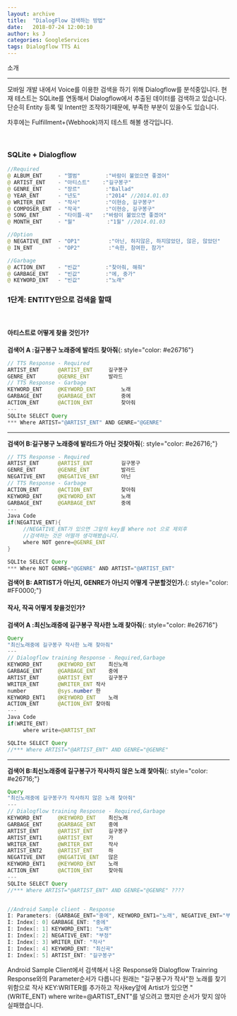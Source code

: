 ```yaml
---
layout: archive
title:  "DialogFlow 검색하는 방법"
date:   2018-07-24 12:00:10
author: ks J
categories: GoogleServices
tags: Dialogflow TTS Ai
---
```


소개
<hr/>
모바일 개발 내에서 Voice를 이용한 검색을 하기 위해 Dialogflow를 분석중입니다. 
현재 테스트는 SQLite를 연동해서 Dialogflow에서 추출된 데이터를 검색하고 있습니다. 
단순히 Entity 등록 및 Intent만 조작하기때문에, 부족한 부분이 있을수도 있습니다. 

차후에는 Fulfillment+(Webhook)까지 테스트 해볼 생각입니다. 



<br/>

### SQLite + Dialogflow
~~~java
//Required 
@ ALBUM_ENT     - "앨범"        :"바람이 불었으면 좋겠어"
@ ARTIST_ENT    - "아티스트"    :"길구봉구"
@ GENRE_ENT     - "장르"        :"Ballad"
@ YEAR_ENT      - "년도"        :"2014" //2014.01.03
@ WRITER_ENT    - "작사"        :"이현승, 길구봉구"
@ COMPOSER_ENT  - "작곡"        :"이현승, 길구봉구"
@ SONG_ENT      - "타이틀-곡"   :"바람이 불었으면 좋겠어"
@ MONTH_ENT     - "월"          :"1월" //2014.01.03

//Option
@ NEGATIVE_ENT  - "OP1"         :"아닌, 하지않은, 하지않았던, 않은, 않았던"
@ IN_ENT        - "OP2"         :"속한, 참여한, 참가"

//Garbage
@ ACTION_ENT    - "빈값"        :"찾아줘, 해줘"
@ GARBAGE_ENT   - "빈값"        :"에, 중가"
@ KEYWORD_ENT   - "빈값"        :"노래"

~~~

### 1단계: ENTITY만으로 검색을 할때
<br >

#### 아티스트로 어떻게 찾을 것인가?

__검색어 A :길구봉구 노래중에 발라드 찾아줘__{: style="color: #e26716"}
~~~java
// TTS Response - Required
ARTIST_ENT      @ARTIST_ENT	    길구봉구	
GENRE_ENT       @GENRE_ENT	    발라드	
// TTS Response - Garbage
KEYWORD_ENT     @KEYWORD_ENT        노래	
GARBAGE_ENT     @GARBAGE_ENT        중에	
ACTION_ENT      @ACTION_ENT         찾아줘
---
SQLIte SELECT Query
*** Where ARTIST="@ARTIST_ENT" AND GENRE="@GENRE"
~~~
<hr>

__검색어 B:길구봉구 노래중에 발라드가 아닌 것찾아줘__{: style="color: #e26716;"}
~~~java
// TTS Response - Required
ARTIST_ENT      @ARTIST_ENT         길구봉구	
GENRE_ENT       @GENRE_ENT          발라드	
NEGATIVE_ENT    @NEGATIVE_ENT       아닌	
// TTS Response - Garbage
ACTION_ENT      @ACTION_ENT         찾아줘
KEYWORD_ENT     @KEYWORD_ENT        노래	
GARBAGE_ENT     @GARBAGE_ENT        중에	
---
Java Code
if(NEGATIVE_ENT){
     //NEGATIVE_ENT가 있으면 그앞의 key를 Where not 으로 제외후 
     //검색하는 것은 어떨까 생각해봤습니다. 
     where NOT genre=@GENRE_ENT
}

SQLIte SELECT Query
*** Where NOT GENRE="@GENRE" AND ARTIST="@ARTIST_ENT"
~~~

__검색어 B: ARTIST가 아닌지, GENRE가 아닌지 어떻게 구분할것인가.__{: style="color: #FF0000;"}


#### 작사, 작곡 어떻게 찾을것인가?
__검색어 A :최신노래중에 길구봉구 작사한 노래 찾아줘__{: style="color: #e26716"}
~~~java
Query 
"최신노래중에 길구봉구 작사한 노래 찾아줘"
---
// Dialogflow training Response - Required,Garbage
KEYWORD_ENT     @KEYWORD_ENT	최신노래	
GARBAGE_ENT     @GARBAGE_ENT	중에	
ARTIST_ENT      @ARTIST_ENT     길구봉구	
WRITER_ENT      @WRITER_ENT	작사	
number          @sys.number	한	
KEYWORD_ENT1    @KEYWORD_ENT	노래	
ACTION_ENT      @ACTION_ENT	찾아줘
---
Java Code
if(WRITE_ENT)
     where write=@ARTIST_ENT

SQLIte SELECT Query
//*** Where ARTIST="@ARTIST_ENT" AND GENRE="@GENRE"
~~~
<hr>


__검색어 B:최신노래중에 길구봉구가 작사하지 않은 노래 찿아줘__{: style="color: #e26716;"}
~~~java
Query 
"최신노래중에 길구봉구가 작사하지 않은 노래 찿아줘"
---
// Dialogflow training Response - Required,Garbage
KEYWORD_ENT     @KEYWORD_ENT	최신노래	
GARBAGE_ENT     @GARBAGE_ENT	중에	
ARTIST_ENT      @ARTIST_ENT     길구봉구	
ARTIST_ENT1     @ARTIST_ENT     가	
WRITER_ENT      @WRITER_ENT     작사	
ARTIST_ENT2     @ARTIST_ENT     하	
NEGATIVE_ENT    @NEGATIVE_ENT   않은	
KEYWORD_ENT1    @KEYWORD_ENT	노래	
ACTION_ENT      @ACTION_ENT     찾아줘
---
SQLIte SELECT Query
//*** Where ARTIST="@ARTIST_ENT" AND GENRE="@GENRE" ????


//Android Sample client - Response
I: Parameters: {GARBAGE_ENT="중에", KEYWORD_ENT1="노래", NEGATIVE_ENT="부정", WRITER_ENT="작사", KEYWORD_ENT="최신곡", ARTIST_ENT="길구봉구"}
I: Index[: 0] GARBAGE_ENT: "중에"
I: Index[: 1] KEYWORD_ENT1: "노래"
I: Index[: 2] NEGATIVE_ENT: "부정"
I: Index[: 3] WRITER_ENT: "작사"
I: Index[: 4] KEYWORD_ENT: "최신곡"
I: Index[: 5] ARTIST_ENT: "길구봉구"
~~~

Android Sample Client에서 검색해서 나온 Response와 Dialogflow Trainring Response와의 Parameter순서가 다릅니다 
원래는 "길구봉구가 작사"한 노래를 찾기 위함으로 작사 KEY:WRITER를 추가하고  작사key앞에 Artist가 있으면 
"(WRITE_ENT) where write=@ARTIST_ENT"를 넣으려고 했지만 순서가 맞지 않아 실패했습니다.




